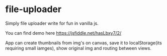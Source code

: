 # file-uploader
Simply file uploader write for fun in vanilla js.

You can find demo here https://jsfiddle.net/hasLbxy7/2/

App can create thumbnails from img's on canvas, save it to localStorage(its requiring small iamges), show original img and routing between views.
